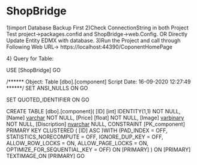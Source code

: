 # ShopBridge
1)import Database Backup First
2)Check ConnectionString in both Project Test project->packages.confid and ShopBridge->web.Config. OR Directly Update Entity EDMX with database.
3)Run the Project and call through Following Web URL->  https://localhost:44390/CoponentHomePage



4} Query for Table:

USE [ShopBridge]
GO

/****** Object:  Table [dbo].[component]    Script Date: 16-09-2020 12:27:49 ******/
SET ANSI_NULLS ON
GO

SET QUOTED_IDENTIFIER ON
GO

CREATE TABLE [dbo].[component](
	[ID] [int] IDENTITY(1,1) NOT NULL,
	[Name] [varchar](50) NOT NULL,
	[Price] [float] NOT NULL,
	[Image] [varbinary](max) NOT NULL,
	[Discription] [nvarchar](max) NULL,
 CONSTRAINT [PK_component] PRIMARY KEY CLUSTERED 
(
	[ID] ASC
)WITH (PAD_INDEX = OFF, STATISTICS_NORECOMPUTE = OFF, IGNORE_DUP_KEY = OFF, ALLOW_ROW_LOCKS = ON, ALLOW_PAGE_LOCKS = ON, OPTIMIZE_FOR_SEQUENTIAL_KEY = OFF) ON [PRIMARY]
) ON [PRIMARY] TEXTIMAGE_ON [PRIMARY]
GO


